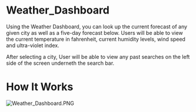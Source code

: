 # Weather_Dashboard

Using the Weather Dashboard, you can look up the current forecast of any given city as well as a five-day forecast below. 
Users will be able to view the current temperature in fahrenheit, current humidity levels, wind speed and ultra-violet index.

After selecting a city, User will be able to view any past searches on the left side of the screen underneth the search bar.


# How It Works
![Weather_Dashboard.PNG](Weather_Dashboard.PNG)
